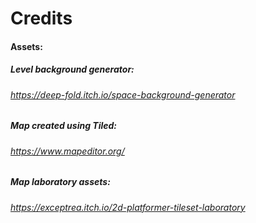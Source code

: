 # Credits

#### Assets:
##### Level background generator:
###### *https://deep-fold.itch.io/space-background-generator*

##### Map created using Tiled:
###### *https://www.mapeditor.org/*

##### Map laboratory assets:
###### *https://exceptrea.itch.io/2d-platformer-tileset-laboratory*

